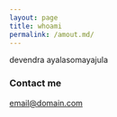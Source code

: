 ```yaml
---
layout: page
title: whoami
permalink: /amout.md/
---
```


devendra ayalasomayajula

### Contact me

[email@domain.com](mailto:adevendra23@gmail.com)
